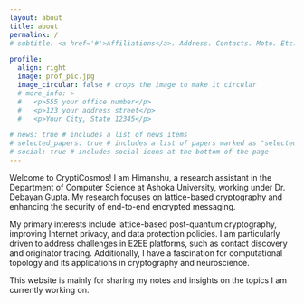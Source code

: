 ```yaml
---
layout: about
title: about
permalink: /
# subtitle: <a href='#'>Affiliations</a>. Address. Contacts. Moto. Etc.

profile:
  align: right
  image: prof_pic.jpg
  image_circular: false # crops the image to make it circular
  # more_info: >
  #   <p>555 your office number</p> 
  #   <p>123 your address street</p>
  #   <p>Your City, State 12345</p>

# news: true # includes a list of news items
# selected_papers: true # includes a list of papers marked as "selected={true}"
# social: true # includes social icons at the bottom of the page
---
```


Welcome to CryptiCosmos! I am Himanshu, a research assistant in the Department of Computer Science at Ashoka University, working under Dr. Debayan Gupta. My research focuses on lattice-based cryptography and enhancing the security of end-to-end encrypted messaging.

My primary interests include lattice-based post-quantum cryptography, improving Internet privacy, and data protection policies. I am particularly driven to address challenges in E2EE platforms, such as contact discovery and originator tracing. Additionally, I have a fascination for computational topology and its applications in cryptography and neuroscience.

This website is mainly for sharing my notes and insights on the topics I am currently working on.


